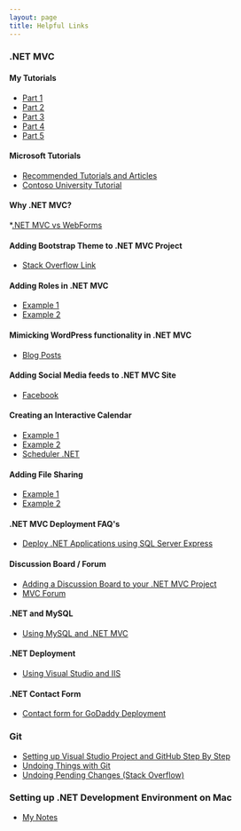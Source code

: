 ```yaml
---
layout: page
title: Helpful Links
---
```


### .NET MVC

#### My Tutorials
* <a href="http://tylerablake.com/2016/08/01/mvc-tutorial-part1/">Part 1</a>
* <a href="http://tylerablake.com/2016/08/01/mvc-tutorial-part2/">Part 2</a>
* <a href="http://tylerablake.com/2016/08/01/mvc-tutorial-part3/">Part 3</a>
* <a href="http://tylerablake.com/2016/08/01/mvc-tutorial-part4/">Part 4</a>
* <a href="http://tylerablake.com/2016/08/01/mvc-tutorial-part5/">Part 5</a>

#### Microsoft Tutorials
* <a href="http://www.asp.net/mvc/overview/getting-started/mvc-learning-sequence">Recommended Tutorials and Articles</a>
* <a href="http://www.asp.net/mvc/overview/getting-started/getting-started-with-ef-using-mvc/creating-an-entity-framework-data-model-for-an-asp-net-mvc-application">Contoso University Tutorial</a>

#### Why .NET MVC?
*<a href="http://www.codeproject.com/Articles/528117/WebForms-vs-MVC">.NET MVC vs WebForms</a>

#### Adding Bootstrap Theme to .NET MVC Project
* <a href="http://stackoverflow.com/questions/21839351/how-can-i-implement-a-theme-from-bootswatch-or-wrapbootstrap-in-an-mvc-5-project">Stack Overflow Link</a>

#### Adding Roles in .NET MVC
* <a href="http://www.dotnetfunda.com/articles/show/2898/working-with-roles-in-aspnet-identity-for-mvc">Example 1</a>
* <a href="http://code.msdn.microsoft.com/ASPNET-MVC-5-Security-And-44cbdb97">Example 2</a>

#### Mimicking WordPress functionality in .NET MVC
* <a href="http://prideparrot.com/blog/archive/2012/12/how_to_create_a_simple_blog_part1">Blog Posts</a>

#### Adding Social Media feeds to .NET MVC Site
* <a href="https://forums.asp.net/t/1932656.aspx?Get+the+posts+from+a+facebook+public+page+as+a+feed+in+asp+et">Facebook</a>

#### Creating an Interactive Calendar
* <a href="http://code.daypilot.org/59860/asp-net-mvc-5-event-calendar">Example 1</a>
* <a href="http://stackoverflow.com/questions/1520231/scheduler-like-google-calendar-in-mvc">Example 2</a>
* <a href="http://scheduler-net.com/">Scheduler .NET</a>

#### Adding File Sharing
* <a href="http://www.mikesdotnetting.com/article/259/asp-net-mvc-5-with-ef-6-working-with-files">Example 1</a>
* <a href="http://stackoverflow.com/questions/15106190/uploading-files-into-database-with-asp-net-mvc">Example 2</a>

#### .NET MVC Deployment FAQ's
* <a href="http://stackoverflow.com/questions/5295231/is-sql-server-express-edition-free">Deploy .NET Applications using SQL Server Express</a>

#### Discussion Board / Forum
* <a href="http://github.com/YodasMyDad/mvcforum">Adding a Discussion Board to your .NET MVC Project</a>
* <a href="http://www.mvcforum.com/">MVC Forum</a>

#### .NET and MySQL
* <a href="http://blogs.oracle.com/MySqlOnWindows/entry/howto_using_mysql_for_visual">Using MySQL and .NET MVC</a>

#### .NET Deployment
* <a href="http://www.asp.net/web-forms/overview/deployment/visual-studio-web-deployment/deploying-to-iis">Using Visual Studio and IIS</a>

#### .NET Contact Form
* <a href="http://vandelayweb.com/sending-asp-net-emails-godaddy-gmail-godaddy-hosted/">Contact form for GoDaddy Deployment</a>

### Git
* <a href="http://michaelcrump.net/setting-up-github-to-work-with-visual-studio-2013-step-by-step/"> Setting up Visual Studio Project and GitHub Step By Step</a>
* <a href="http://git-scm.com/book/be/v1/%D0%90%D1%81%D0%BD%D0%BE%D0%B2%D1%8B-Git-Undoing-Things">Undoing Things with Git</a>
* <a href="http://stackoverflow.com/questions/1090309/git-undo-all-working-dir-changes-including-new-files">Undoing Pending Changes (Stack Overflow)</a>

### Setting up .NET Development Environment on Mac
* <a href="http://tylerablake.com/2016/03/01/.net-development-on-a-mac/">My Notes</a>
